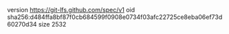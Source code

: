 version https://git-lfs.github.com/spec/v1
oid sha256:d484ffa8bf87f0cb684599f0908e0734f03afc22725ce8eba06ef73d60270d34
size 2532
